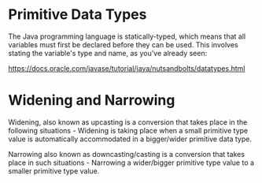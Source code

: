 # Primitive Data Types
The Java programming language is statically-typed, which means that all variables must first be declared before they can be used. This involves stating the variable's type and name, as you've already seen:

https://docs.oracle.com/javase/tutorial/java/nutsandbolts/datatypes.html

# Widening and Narrowing

Widening, also known as upcasting is a conversion that takes place in the following situations -
Widening is taking place when a small primitive type value is automatically accommodated in a bigger/wider primitive data type.

Narrowing also known as downcasting/casting is a conversion that takes place in such situations -
Narrowing a wider/bigger primitive type value to a smaller primitive type value.